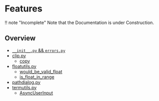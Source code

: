 # Features

!! note "Incomplete"
    Note that the Documentation is under Construction.

## Overview 
- [`__init__.py` && `errors.py`](internals)
- [clip.py](clip/index)
    - [copy](clip/copy)
- [floatutils.py](floatutils/index)
    - [would_be_valid_float](floatutils/would_be_valid_float)
    - [is_float_in_range](floatutils/is_float_in_range)
- [pathdialog.py](pathdialog)
- [termutils.py](termutils)
    - [AsyncUserInput](termutils/AsyncUserInput)